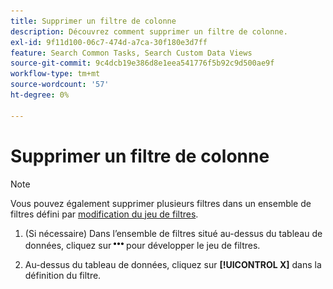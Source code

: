 ```yaml
---
title: Supprimer un filtre de colonne
description: Découvrez comment supprimer un filtre de colonne.
exl-id: 9f11d100-06c7-474d-a7ca-30f180e3d7ff
feature: Search Common Tasks, Search Custom Data Views
source-git-commit: 9c4dcb19e386d8e1eea541776f5b92c9d500ae9f
workflow-type: tm+mt
source-wordcount: '57'
ht-degree: 0%

---
```


# Supprimer un filtre de colonne

>[!NOTE]
>
>Vous pouvez également supprimer plusieurs filtres dans un ensemble de filtres défini par [modification du jeu de filtres](/help/search-social-commerce/common-tasks/data-views/ad-hoc-settings/column-filter-edit.md).

1. (Si nécessaire) Dans l’ensemble de filtres situé au-dessus du tableau de données, cliquez sur ![Plus](/help/search-social-commerce/assets/more-filters.png "Plus") pour développer le jeu de filtres.

1. Au-dessus du tableau de données, cliquez sur **[!UICONTROL X]** dans la définition du filtre.
